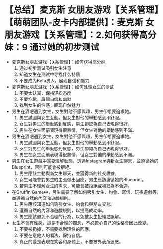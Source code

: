 # 【总结】麦克斯 女朋友游戏【关系管理】【萌萌团队-皮卡内部提供】：麦克斯 女朋友游戏【关系管理】：2.如何获得高分妹：9 通过她的初步测试

-   麦克斯女朋友游戏【关系管理】：如何获得高分妹
    1.  通过初步测试吸引女生注意
    2.  知道女生在测试中寻找什么特质
    3.  不要成为Beta男人，展现自信和魅力
-   麦克斯女朋友游戏【关系管理】：如何处理女生的测试
    1.  不要太认真，保持轻松态度
    2.  不要抱歉，展现自信和幽默
    3.  找到女生的性感，展现自然魅力
-   男生在酒吧遇到女生，女生對他不感興趣，男生卻想要追求她。
    1.  男生試圖與女生互動，但女生對他的舉動感到不舒服。
    2.  女生對男生的舉動感到反感，男生卻認為自己表現得很好。
    3.  男生在女生面前表現得很熱情，但女生對他的舉動感到不滿。
-   男生在酒吧遇到女生，女生對他不感興趣，男生卻想要追求她。
    1.  男生試圖與女生互動，但女生對他的舉動感到不舒服。
    2.  女生對男生的舉動感到反感，男生卻認為自己表現得很好。
    3.  男生在女生面前表現得很熱情，但女生對他的舉動感到不滿。
-   男生在女生遊戲中需要理解動態，透過Instagram與新女生聊天，並遵循她的Blueprint，否則可能會被拒絕。
    1.  男生應該主動與新女生聊天，並獲得新的社交證據。
    2.  女生可能會對男生的主張做出回應，男生應該遵循她的Blueprint。
    3.  若男生不理解女生的需求，可能會被拒絕或被認為不合適。
-   在Gruffin Game中，男生需要了解如何吸引女生、約會、寫信、玩夜遊戲等，並遵循自然的內容和遊戲規則。
    1.  男生應該知道如何吸引女生、約會和與朋友交談。
    2.  遵循自然的內容和遊戲規則，以提高成功率。
    3.  男生應該避免不合理的行為，以免被女生拒絕或誤解。
-   女生不會有性感，這是不合理的觀念，不必擔心自己的性格會因此改變。
    1.  不要被扔掉，不需要找到理性的回應。
    2.  不要在意他人的看法，保持自信。
    3.  真正的愛是表現在笑容和身體上，不要被外表所迷惑。